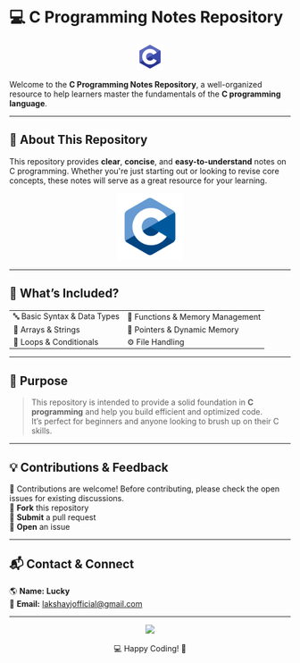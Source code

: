 # 💻 C Programming Notes Repository

<p align="center">
  <a href="https://en.wikipedia.org/wiki/C_(programming_language)"><img src="img/c_program.png" alt="C Badge"/></a>
</p>

Welcome to the **C Programming Notes Repository**, a well-organized resource to help learners master the fundamentals of the **C programming language**.

---

## 📖 About This Repository  
This repository provides **clear**, **concise**, and **easy-to-understand** notes on C programming. Whether you're just starting out or looking to revise core concepts, these notes will serve as a great resource for your learning.

<div align="center">
  <img src="img/c.png" width="120">
</div>

---

## 📌 What’s Included?

<table align="center">
  <tr>
    <td>🔤 Basic Syntax & Data Types</td>
    <td>🧠 Functions & Memory Management</td>
  </tr>
  <tr>
    <td>🧩 Arrays & Strings</td>
    <td>💾 Pointers & Dynamic Memory</td>
  </tr>
  <tr>
    <td>🔄 Loops & Conditionals</td>
    <td>⚙️ File Handling</td>
  </tr>
</table>

---

## 🎯 Purpose  
> This repository is intended to provide a solid foundation in **C programming** and help you build efficient and optimized code.  
> It’s perfect for beginners and anyone looking to brush up on their C skills.

---

## 💡 Contributions & Feedback  
🚀 Contributions are welcome! Before contributing, please check the open issues for existing discussions.  
📌 **Fork** this repository  
📌 **Submit** a pull request  
📌 **Open** an issue  

---

## 📬 Contact & Connect  
🌎 **Name:** <b>Lucky</b> <br>
📧 **Email:** [lakshayjofficial@gmail.com](mailto:lakshayjofficial@gmail.com)

---

<p align="center">
  <img src="https://img.shields.io/badge/Made_with❤️-To_Learn_C-%2300599C?style=for-the-badge" />
</p>

<p align="center">💻 Happy Coding! 🚀</p>
